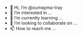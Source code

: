 - 👋 Hi, I’m @oumayma-tray
- 👀 I’m interested in ...
- 🌱 I’m currently learning ...
- 💞️ I’m looking to collaborate on ...
- 📫 How to reach me ...

<!---
oumayma-tray/oumayma-tray is a ✨ special ✨ repository because its `README.md` (this file) appears on your GitHub profile.
You can click the Preview link to take a look at your changes.
--->
